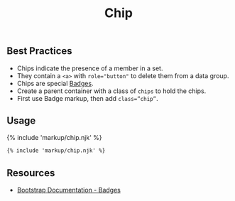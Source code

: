 ﻿---
title: Chip
summary: Chips allow users to see items added to or removed from a set.
tags: components, chips
layout: guide
eleventyNavigation:
  key: Chip
  parent: Components
  order: 140
  excerpt: Chips allow users to see items added to or removed from a set.
  img: /img/illustrations/illus-chips.svg
---

## Best Practices

- Chips indicate the presence of a member in a set.
- They contain a `<a>` with `role="button"` to delete them from a data group.
- Chips are special [Badges](/components/badges).
- Create a parent container with a class of `chips` to hold the chips.
- First use Badge markup, then add `class=”chip”`. 

## Usage

{% include 'markup/chip.njk' %}

``` html
{% include 'markup/chip.njk' %}
```

## Resources
* <a href="https://getbootstrap.com/docs/5.2/components/badge/" target="_blank">Bootstrap Documentation - Badges</a>
